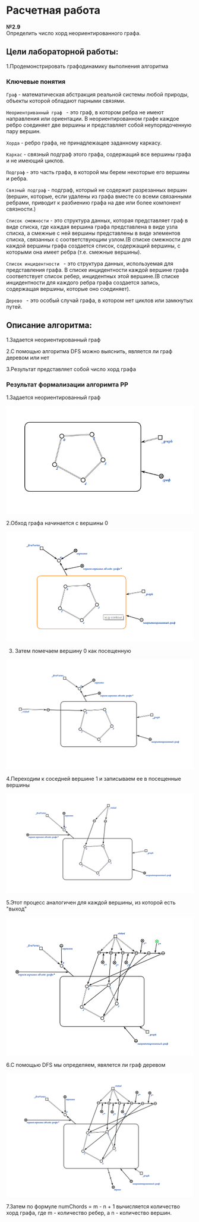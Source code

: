 # Расчетная работа

**№2.9**  
Определить число хорд неориентированного графа.

## Цели лабораторной работы:

1.Продемонстрировать графодинамику выполнения алгоритма

### Ключевые понятия

`Граф` - математическая абстракция реальной системы любой природы, объекты которой обладают парными связями.

`Неориентриванный граф ` - это граф, в котором ребра не имеют направления или ориентации. В неориентированном графе каждое ребро соединяет две вершины и представляет собой неупорядоченную пару вершин.

`Хорда` - ребро графа, не принадлежащее заданному каркасу.

`Каркас` - связный подграф этого графа, содержащий все вершины графа и не имеющий циклов.

`Подграф` - это часть графа, в которой мы берем некоторые его вершины и ребра.

`Связный подграф` - подграф, который не содержит разрезанных вершин (вершин, которые, если удалены из графа вместе со всеми связанными ребрами, приводит к разбиению графа на две или более компонент связности.)

`Список смежности` - это структура данных, которая представляет граф в виде списка, где каждая вершина графа представлена в виде узла списка, а смежные с ней вершины представлены в виде элементов списка, связанных с соответствующим узлом.(В списке смежности для каждой вершины графа создается список, содержащий вершины, с которыми она имеет ребра (т.е. смежные вершины).

`Список инцидентности ` - это структура данных, используемая для представления графа. В списке инцидентности каждой вершине графа соответствует список ребер, инцидентных этой вершине.(В списке инцидентности для каждого ребра графа создается запись, содержащая вершины, которые оно соединяет).

`Дерево ` - это особый случай графа, в котором нет циклов или замкнутых путей.

## Описание алгоритма:

1.Задается неориентированный граф

2.С помощью алгоритма DFS можно выяснить, является ли граф деревом или нет

3.Результат представляет собой число хорд графа

### Результат формализации алгоримта РР

1.Задается неориентированный граф

![alt text](image.png)

2.Обход графа начинается с вершины 0

![alt text](image-1.png)

3. Затем помечаем вершину 0 как посещенную

![alt text](image-2.png)

4.Переходим к соседней вершине 1 и записываем ее в посещенные вершины

![alt text](image-3.png)

5.Этот процесс аналогичен для каждой вершины, из которой есть "выход"

![alt text](image-4.png)

6.С помощью DFS мы определяем, явялется ли граф деревом

![alt text](image-5.png)

7.Затем по формуле numChords = m - n + 1 вычисляется количество хорд графа, где m - количество ребер, а n - количество вершин.

